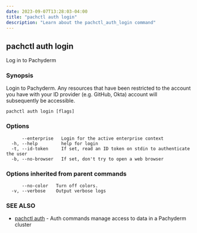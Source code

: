 ```yaml
---
date: 2023-09-07T13:28:03-04:00
title: "pachctl auth login"
description: "Learn about the pachctl_auth_login command"
---
```


## pachctl auth login

Log in to Pachyderm

### Synopsis

Login to Pachyderm. Any resources that have been restricted to the account you have with your ID provider (e.g. GitHub, Okta) account will subsequently be accessible.

```
pachctl auth login [flags]
```

### Options

```
      --enterprise   Login for the active enterprise context
  -h, --help         help for login
  -t, --id-token     If set, read an ID token on stdin to authenticate the user
  -b, --no-browser   If set, don't try to open a web browser
```

### Options inherited from parent commands

```
      --no-color   Turn off colors.
  -v, --verbose    Output verbose logs
```

### SEE ALSO

* [pachctl auth](../pachctl_auth)	 - Auth commands manage access to data in a Pachyderm cluster

